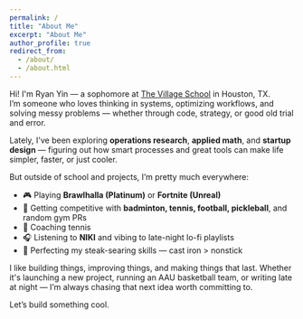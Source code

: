 ```yaml
---
permalink: /
title: "About Me"
excerpt: "About Me"
author_profile: true
redirect_from: 
  - /about/
  - /about.html
---
```


Hi! I'm Ryan Yin — a sophomore at [The Village School](https://www.nordangliaeducation.com/village-houston) in Houston, TX.  
I’m someone who loves thinking in systems, optimizing workflows, and solving messy problems — whether through code, strategy, or good old trial and error.

Lately, I've been exploring **operations research**, **applied math**, and **startup design** — figuring out how smart processes and great tools can make life simpler, faster, or just cooler.

But outside of school and projects, I’m pretty much everywhere:
- 🎮 Playing **Brawlhalla (Platinum)** or **Fortnite (Unreal)**
- 🏸 Getting competitive with **badminton, tennis, football, pickleball**, and random gym PRs
- 🎾 Coaching tennis 
- 🎧 Listening to **NIKI** and vibing to late-night lo-fi playlists
- 🥩 Perfecting my steak-searing skills — cast iron > nonstick

I like building things, improving things, and making things that last. Whether it's launching a new project, running an AAU basketball team, or writing late at night — I’m always chasing that next idea worth committing to.

Let’s build something cool.
